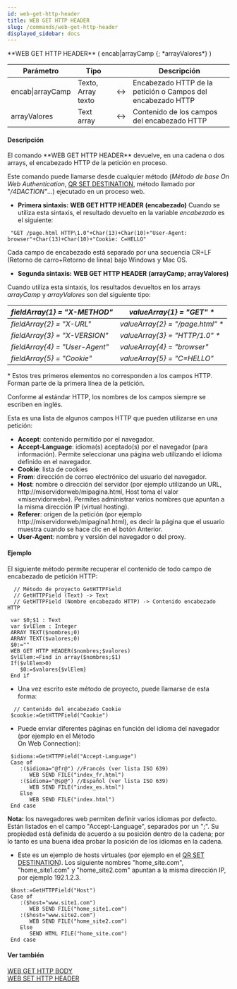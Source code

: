 ```yaml
---
id: web-get-http-header
title: WEB GET HTTP HEADER
slug: /commands/web-get-http-header
displayed_sidebar: docs
---
```


<!--REF #_command_.WEB GET HTTP HEADER.Syntax-->**WEB GET HTTP HEADER** ( encab|arrayCamp {; *arrayValores*} )<!-- END REF-->
<!--REF #_command_.WEB GET HTTP HEADER.Params-->
| Parámetro | Tipo |  | Descripción |
| --- | --- | --- | --- |
| encab&#124;arrayCamp | Texto, Array texto | &harr; | Encabezado HTTP de la petición o Campos del encabezado HTTP |
| arrayValores | Text array | &harr; | Contenido de los campos del encabezado HTTP |

<!-- END REF-->

#### Descripción 

<!--REF #_command_.WEB GET HTTP HEADER.Summary-->El comando **WEB GET HTTP HEADER** devuelve, en una cadena o dos arrays, el encabezado HTTP de la petición en proceso.<!-- END REF-->

Este comando puede llamarse desde cualquier método (*Método de base On Web Authentication*, [QR SET DESTINATION](qr-set-destination.md), método llamado por "*/4DACTION"*...) ejecutado en un proceso web.

* **Primera sintaxis:** **WEB GET HTTP HEADER** **(encabezado)**
Cuando se utiliza esta sintaxis, el resultado devuelto en la variable *encabezado* es el siguiente: 

```4d
 "GET /page.html HTTP\1.0"+Char(13)+Char(10)+"User-Agent: browser"+Char(13)+Char(10)+"Cookie: C=HELLO"
```

Cada campo de encabezado está separado por una secuencia CR+LF (Retorno de carro+Retorno de línea) bajo Windows y Mac OS.

* **Segunda sintaxis:** **WEB GET HTTP HEADER** **(arrayCamp; arrayValores)**

Cuando utiliza esta sintaxis, los resultados devueltos en los arrays *arrayCamp* y *arrayValores* son del siguiente tipo:

| *fieldArray{1} = "X-METHOD"*   | *valueArray{1} = "GET" \**        |
| ------------------------------ | --------------------------------- |
| *fieldArray{2} = "X-URL"*      | *valueArray{2} = "/page.html" \** |
| *fieldArray{3} = "X-VERSION"*  | *valueArray{3} = "HTTP/1.0" \**   |
| *fieldArray{4} = "User-Agent"* | *valueArray{4} = "browser"*       |
| *fieldArray{5} = "Cookie"*     | *valueArray{5} = "C=HELLO"*       |

  
\* Estos tres primeros elementos no corresponden a los campos HTTP. Forman parte de la primera línea de la petición.

Conforme al estándar HTTP, los nombres de los campos siempre se escriben en inglés.

Esta es una lista de algunos campos HTTP que pueden utilizarse en una petición:

* **Accept**: contenido permitido por el navegador.
* **Accept-Language**: idioma(s) aceptado(s) por el navegador (para información). Permite seleccionar una página web utilizando el idioma definido en el navegador.
* **Cookie**: lista de cookies
* **From**: dirección de correo electrónico del usuario del navegador.
* **Host**: nombre o dirección del servidor (por ejemplo utilizando un URL, http://miservidorweb/mipagina.html, Host toma el valor «miservidorweb»). Permites administrar varios nombres que apuntan a la misma dirección IP (virtual hosting).
* **Referer**: origen de la petición (por ejemplo http://miservidorweb/mipagina1.html), es decir la página que el usuario muestra cuando se hace clic en el botón Anterior.
* **User-Agent**: nombre y versión del navegador o del proxy.

#### Ejemplo 

El siguiente método permite recuperar el contenido de todo campo de encabezado de petición HTTP: 

```4d
  // Método de proyecto GetHTTPField
  // GetHTTPField (Text) -> Text
  // GetHTTPField (Nombre encabezado HTTP) -> Contenido encabezado HTTP
 
 var $0;$1 : Text
 var $vlElem : Integer
 ARRAY TEXT($nombres;0)
 ARRAY TEXT($valores;0)
 $0:=""
 WEB GET HTTP HEADER($nombres;$valores)
 $vlElem:=Find in array($nombres;$1)
 If($vlElem>0)
    $0:=$valores{$vlElem}
 End if
```

* Una vez escrito este método de proyecto, puede llamarse de esta forma:

```4d
  // Contenido del encabezado Cookie
 $cookie:=GetHTTPField("Cookie")
```

* Puede enviar diferentes páginas en función del idioma del navegador (por ejemplo en el Método  
On Web Connection):

```4d
 $idioma:=GetHTTPField("Accept-Language")
 Case of
    :($idioma="@fr@") //Francés (ver lista ISO 639)
       WEB SEND FILE("index_fr.html")
    :($idioma="@sp@") //Español (ver lista ISO 639)
       WEB SEND FILE("index_es.html")
    Else
       WEB SEND FILE("index.html")
 End case
```

**Nota:** los navegadores web permiten definir varios idiomas por defecto. Están listados en el campo "Accept-Language", separados por un ";". Su propiedad está definida de acuerdo a su posición dentro de la cadena; por lo tanto es una buena idea probar la posición de los idiomas en la cadena.

* Este es un ejemplo de hosts virtuales (por ejemplo en el [QR SET DESTINATION](qr-set-destination.md)). Los siguiente nombres "home\_site.com", "home\_site1.com" y "home\_site2.com" apuntan a la misma dirección IP, por ejemplo 192.1.2.3.

```4d
 $host:=GetHTTPField("Host")
 Case of
    :($host="www.site1.com")
       WEB SEND FILE("home_site1.com")
    :($host="www.site2.com")
       WEB SEND FILE("home_site2.com")
    Else
       SEND HTML FILE("home_site.com")
 End case
```

#### Ver también 

[WEB GET HTTP BODY](web-get-http-body.md)  
[WEB SET HTTP HEADER](web-set-http-header.md)  